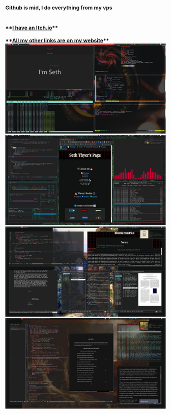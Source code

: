 <h3>Github is mid, I do everything from my vps<h3/>

<br />
 **<a href="https://seththyer.itch.io/" >I have an Itch.io<a/>**
<br />
 
<br />
 **<a href="https://seththyer.com/" >All my other links are on my website<a/>**
<br />

 
  
<img src="desktop.png" alt="old dotfiles">
<img src="desktop2.png" alt="dotfiles">
<img src="2023-04-13_12-00.png" alt="new dotfiles">
<img src="dsktp3.png" alt="new new dotfiles">
